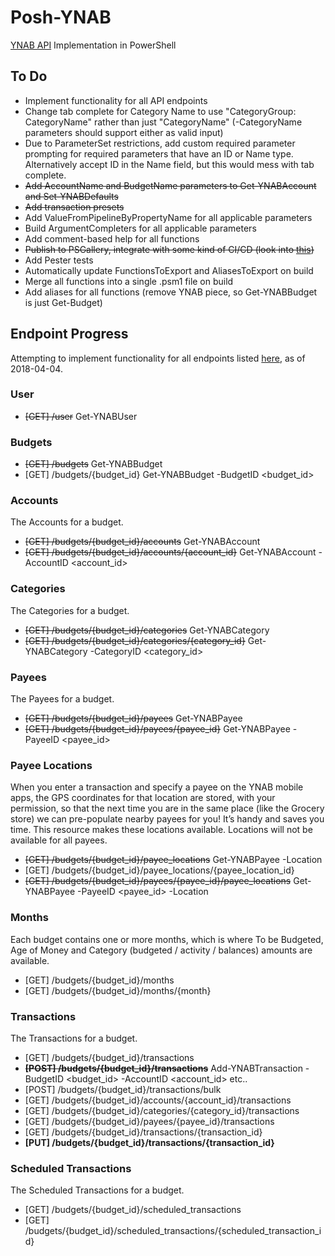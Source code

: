 # Posh-YNAB
[YNAB API](https://api.youneedabudget.com/) Implementation in PowerShell

## To Do

* Implement functionality for all API endpoints
* Change tab complete for Category Name to use "CategoryGroup: CategoryName" rather than just "CategoryName" (-CategoryName parameters should support either as valid input)
* Due to ParameterSet restrictions, add custom required parameter prompting for required parameters that have an ID or Name type. Alternatively accept ID in the Name field, but this would mess with tab complete.  
* ~~Add AccountName and BudgetName parameters to Get-YNABAccount and Set-YNABDefaults~~
* ~~Add transaction presets~~
* Add ValueFromPipelineByPropertyName for all applicable parameters
* Build ArgumentCompleters for all applicable parameters
* Add comment-based help for all functions
* ~~Publish to PSGallery, integrate with some kind of CI/CD (look into [this](https://github.com/LawrenceHwang/powershell-ci-pipeline-with-aws))~~
* Add Pester tests
* Automatically update FunctionsToExport and AliasesToExport on build
* Merge all functions into a single .psm1 file on build
* Add aliases for all functions (remove YNAB piece, so Get-YNABBudget is just Get-Budget)

## Endpoint Progress

Attempting to implement functionality for all endpoints listed [here](https://api.youneedabudget.com/v1#/), as of 2018-04-04.

### User
- ~~[GET] /user~~ Get-YNABUser

### Budgets
- ~~[GET] /budgets~~ Get-YNABBudget
- [GET] /budgets/{budget_id} Get-YNABBudget -BudgetID <budget_id>

### Accounts
The Accounts for a budget.
- ~~[GET] /budgets/{budget_id}/accounts~~ Get-YNABAccount
- ~~[GET] /budgets/{budget_id}/accounts/{account_id}~~ Get-YNABAccount -AccountID <account_id>

### Categories
The Categories for a budget.
- ~~[GET] /budgets/{budget_id}/categories~~ Get-YNABCategory
- ~~[GET] /budgets/{budget_id}/categories/{category_id}~~ Get-YNABCategory -CategoryID <category_id>

### Payees
The Payees for a budget.
- ~~[GET] /budgets/{budget_id}/payees~~ Get-YNABPayee
- ~~[GET] /budgets/{budget_id}/payees/{payee_id}~~ Get-YNABPayee -PayeeID <payee_id>

### Payee Locations
When you enter a transaction and specify a payee on the YNAB mobile apps, the GPS coordinates for that location are stored, with your permission, so that the next time you are in the same place (like the Grocery store) we can pre-populate nearby payees for you! It’s handy and saves you time. This resource makes these locations available. Locations will not be available for all payees.
- ~~[GET] /budgets/{budget_id}/payee_locations~~ Get-YNABPayee -Location
- [GET] /budgets/{budget_id}/payee_locations/{payee_location_id}
- ~~[GET] /budgets/{budget_id}/payees/{payee_id}/payee_locations~~ Get-YNABPayee -PayeeID <payee_id> -Location

### Months
Each budget contains one or more months, which is where To be Budgeted, Age of Money and Category (budgeted / activity / balances) amounts are available.
- [GET] /budgets/{budget_id}/months
- [GET] /budgets/{budget_id}/months/{month}

### Transactions
The Transactions for a budget.
- [GET] /budgets/{budget_id}/transactions  
- ~~**[POST] /budgets/{budget_id}/transactions**~~ Add-YNABTransaction -BudgetID <budget_id> -AccountID <account_id> etc..
- [POST] /budgets/{budget_id}/transactions/bulk
- [GET] /budgets/{budget_id}/accounts/{account_id}/transactions
- [GET] /budgets/{budget_id}/categories/{category_id}/transactions
- [GET] /budgets/{budget_id}/payees/{payee_id}/transactions
- [GET] /budgets/{budget_id}/transactions/{transaction_id}
- **[PUT] /budgets/{budget_id}/transactions/{transaction_id}**

### Scheduled Transactions
The Scheduled Transactions for a budget.
- [GET] /budgets/{budget_id}/scheduled_transactions
- [GET] /budgets/{budget_id}/scheduled_transactions/{scheduled_transaction_id}
